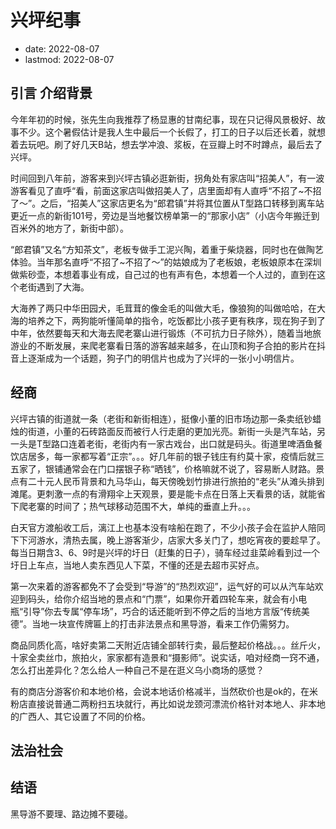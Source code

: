 # 兴坪纪事
- date: 2022-08-07
- lastmod: 2022-08-07

## 引言 介绍背景

今年年初的时候，张先生向我推荐了杨显惠的甘南纪事，现在只记得风景极好、故事不少。这个暑假估计是我人生中最后一个长假了，打工的日子以后还长着，就想着去玩吧。刷了好几天B站，想去学冲浪、浆板，在豆瓣上时不时蹲点，最后去了兴坪。

时间回到八年前，游客来到兴坪古镇必逛新街，拐角处有家店叫“招美人”，有一波游客看见了直呼“看，前面这家店叫做招美人了，店里面却有人直呼“不招了~不招了～”。之后，“招美人”这家店更名为“郎君镇”并将其位置从T型路口转移到离车站更近一点的新街101号，旁边是当地餐饮榜单第一的“那家小店”（小店今年搬迁到百米外的地方了，新街中部）。

“郎君镇”又名“方知茶文”，老板专做手工泥兴陶，着重于柴烧器，同时也在做陶艺体验。当年那名直呼“不招了~不招了～”的姑娘成为了老板娘，老板娘原本在深圳做紫砂壶，本想着事业有成，自己过的也有声有色，本想着一个人过的，直到在这个老街遇到了大海。

大海养了两只中华田园犬，毛茸茸的像金毛的叫做大毛，像狼狗的叫做哈哈，在大海的培养之下，两狗能听懂简单的指令，吃饭都比小孩子更有秩序，现在狗子到了中年，依然要每天和大海去爬老寨山进行锻炼（不可抗力日子除外），随着当地旅游业的不断发展，来爬老寨看日落的游客越来越多，在山顶和狗子合拍的影片在抖音上逐渐成为一个话题，狗子门的明信片也成为了兴坪的一张小小明信片。

## 经商

兴坪古镇的街道就一条（老街和新街相连），挺像小董的旧市场边那一条卖纸钞蜡烛的街道，小董的石砖路面反而被行人行走磨的更加光亮。新街一头是汽车站，另一头是T型路口连着老街，老街内有一家古戏台，出口就是码头。街道里啤酒鱼餐饮店居多，每一家都写着“正宗”。。。好几年前的银子钱庄有约莫十家，疫情后就三五家了，银铺通常会在门口摆银子称“晒钱”，价格嘛就不说了，容易断人财路。景点有二十元人民币背景和九马华山，每天傍晚划竹排进行旅拍的“老头”从滩头排到滩尾。更刺激一点的有滑翔伞上天观景，要是能卡点在日落上天看景的话，就能省下爬老寨的时间了；热气球移动范围不大，单纯的垂直上升。。。

白天官方渡船收工后，漓江上也基本没有啥船在跑了，不少小孩子会在监护人陪同下下河游水，清热去属，晚上游客渐少，店家大多关门了，想吃宵夜的要趁早了。每当日期含3、6、9时是兴坪的圩日（赶集的日子），骑车经过韭菜岭看到过一个圩日上车点，当地人卖东西见人下菜，不懂的还是去超市买好点。

第一次来着的游客都免不了会受到“导游”的“热烈欢迎”，运气好的可以从汽车站欢迎到码头，给你介绍当地的景点和“门票”，如果你开着四轮车来，就会有小电瓶“引导”你去专属“停车场”，巧合的话还能听到不停之后的当地方言版“传统美德”。当地一块宣传牌匾上的打击非法景点和黑导游，看来工作仍需努力。

商品同质化高，啥好卖第二天附近店铺全部转行卖，最后整起价格战。。。丝斤火，十家全卖丝巾，旅拍火，家家都有造景和“摄影师”。说实话，咱对经商一窍不通，怎么打出差异化？怎么给人一种自己不是在逛义乌小商场的感觉？

有的商店分游客价和本地价格，会说本地话价格减半，当然砍价也是ok的，在米粉店直接说普通二两粉扫五块就行，再比如说龙颈河漂流价格针对本地人、非本地的广西人、其它设置了不同的价格。

## 法治社会

## 结语

黑导游不要理、路边摊不要碰。